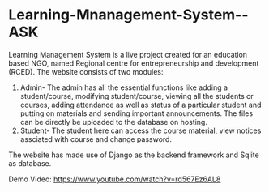 # Learning-Mnanagement-System--ASK

Learning Management System is a live project created for an education based NGO, named Regional centre for entrepreneurship and development (RCED).
The website consists of two modules:
1. Admin- The admin has all the essential functions like adding a student/course, modifying student/course, viewing all the students or courses, adding attendance as well as status of a particular student and putting on materials and sending important announcements.
The files can be directly be uploaded to the database on hosting.
2. Student- The student here can access the course material, view notices assciated with course and change password. 

The website has made use of Django as the backend framework and Sqlite as database.

Demo Video: https://www.youtube.com/watch?v=rd567Ez6AL8
